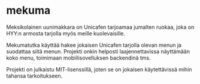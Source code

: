 # mekuma
Meksikolainen uunimakkara on Unicafen tarjoamaa jumalten ruokaa, joka on HYY:n armosta tarjolla myös meille kuolevaisille.

Mekumatutka käyttää hakee jokaisen Unicafen tarjolla olevan menun ja suodattaa siitä menun. Projekti onkin helposti laajennettavissa näyttämään koko menu, toimimaan mobiilisovelluksen backendinä tms.

Projekti on julkaistu MIT-lisenssillä, joten se on jokaisen käytettävissä mihin tahansa tarkoitukseen.
